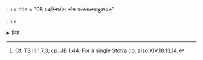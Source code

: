 +++
title = "08 यद्यग्निष्टोमः सोमः परस्तात्स्यादुक्थ्यङ्"

+++

<details><summary>थिते</summary>

8. If the other Soma (-sacrifice) is an Agniṣṭoma, the Adhvaryu (on this side) should make (his sacrifice) Ukthya; if Ukthya, then Ṣoḍaśin; if Ṣoḍaśin then Atirātra; if Atirātra, then Dvirātra; if Dvirātra, then Trirātra; if Trirātra then a single stotra only.[^1]   

[^1]: Cf. TS III.1.7.3; cp. JB 1.44. For a single Stotra cp. also XIV.18.13,14.  

</details>

